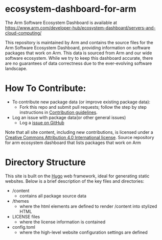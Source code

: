 # ecosystem-dashboard-for-arm
The Arm Software Ecosystem Dashboard is available at https://www.arm.com/developer-hub/ecosystem-dashboard/servers-and-cloud-computing/

This repository is maintained by Arm and contains the source files for the Arm Software Ecosystem Dashboard, providing information on software packages that work on Arm. 
This data is sourced from Arm and our wide software ecosystem. While we try to keep this dashboard accurate, there are no guarantees of data correctness due to the ever-evolving software landscape.  

# How To Contribute:

* To contribute new package data (or improve existing package data):
    * Fork this repo and submit pull requests; follow the step by step instructions in [Contribution guidelines](/contrib.md).
* Log an issue with package data(or other general issues)
    * Log a [issue on GitHub](https://github.com/ArmDeveloperEcosystem/ecosystem-dashboard-for-arm/issues)

Note that all site content, including new contributions, is licensed under a [Creative Commons Attribution 4.0 International license](https://creativecommons.org/licenses/by/4.0/).
Source repository for arm ecosystem dashboard that lists packages that work on Arm

# Directory Structure

This site is built on the [Hugo](https://gohugo.io/) web framework, ideal for generating static websites. Below is a brief description of the key files and directories:

  * /content
    * contains all package source data
  * /themes
    * where the html elements are defined to render /content into stylized HTML
  * LICENSE files
    * where the license information is contained
  * config.toml
    * where the high-level website configuration settings are defined

